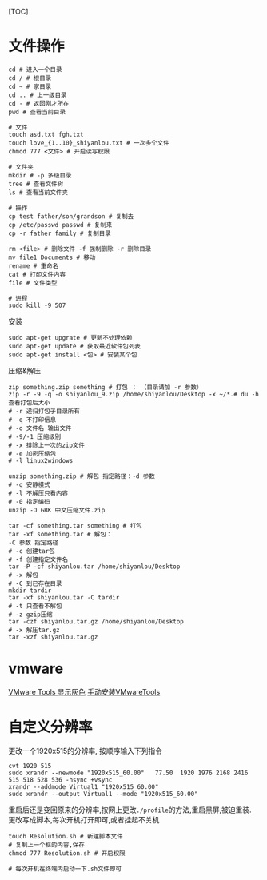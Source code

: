 [TOC]

# 文件操作

```shell
cd # 进入一个目录
cd / # 根目录
cd ~ # 家目录
cd .. # 上一级目录
cd - # 返回刚才所在
pwd # 查看当前目录

# 文件
touch asd.txt fgh.txt
touch love_{1..10}_shiyanlou.txt # 一次多个文件
chmod 777 <文件> # 开启读写权限

# 文件夹
mkdir # -p 多级目录
tree # 查看文件树
ls # 查看当前文件夹

# 操作
cp test father/son/grandson # 复制去
cp /etc/passwd passwd # 复制来
cp -r father family # 复制目录

rm <file> # 删除文件 -f 强制删除 -r 删除目录
mv file1 Documents # 移动
rename # 重命名
cat # 打印文件内容
file # 文件类型

# 进程
sudo kill -9 507
```

安装

```shell
sudo apt-get upgrate # 更新不处理依赖
sudo apt-get update # 获取最近软件包列表
sudo apt-get install <包> # 安装某个包
```

压缩&解压

```shell
zip something.zip something # 打包 ： （目录请加 -r 参数）
zip -r -9 -q -o shiyanlou_9.zip /home/shiyanlou/Desktop -x ~/*.# du -h 查看打包后大小
# -r 递归打包子目录所有 
# -q 不打印信息 
# -o 文件名 输出文件 
# -9/-1 压缩级别 
# -x 排除上一次的zip文件 	
# -e 加密压缩包
# -l linux2windows

unzip something.zip # 解包 指定路径：-d 参数
# -q 安静模式
# -l 不解压只看内容
# -0 指定编码
unzip -O GBK 中文压缩文件.zip

tar -cf something.tar something # 打包
tar -xf something.tar # 解包：
-C 参数 指定路径
# -c 创建tar包
# -f 创建指定文件名
tar -P -cf shiyanlou.tar /home/shiyanlou/Desktop
# -x 解包
# -C 到已存在目录
mkdir tardir
tar -xf shiyanlou.tar -C tardir
# -t 只查看不解包
# -z gzip压缩
tar -czf shiyanlou.tar.gz /home/shiyanlou/Desktop
# -x 解压tar.gz		
tar -xzf shiyanlou.tar.gz 

```

# vmware
[VMware Tools 显示灰色](http://t.zoukankan.com/fanyf-p-11583329.html)
[手动安装VMwareTools](https://blog.csdn.net/sudaroot/article/details/119084203)

# 自定义分辨率

更改一个1920x515的分辨率, 按顺序输入下列指令

```shell
cvt 1920 515
sudo xrandr --newmode "1920x515_60.00"   77.50  1920 1976 2168 2416  515 518 528 536 -hsync +vsync
xrandr --addmode Virtual1 "1920x515_60.00"
sudo xrandr --output Virtual1 --mode "1920x515_60.00"
```

重启后还是变回原来的分辨率,按网上更改`./profile`的方法,重启黑屏,被迫重装. 更改写成脚本,每次开机打开即可,或者挂起不关机

```shell
touch Resolution.sh # 新建脚本文件
# 复制上一个框的内容,保存
chmod 777 Resolution.sh # 开启权限

# 每次开机在终端内启动一下.sh文件即可
```
